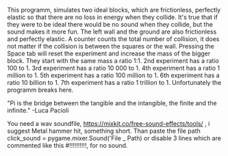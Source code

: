 This programm, simulates two ideal blocks, which are frictionless, perfectly elastic so that there are no loss in energy when they collide.
It's true that if they were to be ideal there would be no sound when they collide, but the sound makes it more fun. 
The left wall and the ground are also frictionless and perfectly elastic.
A counter counts the total number of collision, it does not matter if the collision is between the squares or the wall. 
Pressing the Space tab will reset the experiment and increase the mass of the bigger block.
They start with the same mass a ratio 1:1.
2nd experiment has a ratio 100 to 1.
3rd experiment has a ratio 10 000 to 1.
4th experiment has a ratio 1 million to 1.
5th experiment has a ratio 100 million to 1.
6th experiment has a ratio 10 billion    to 1.
7th experiment has a ratio 1 trillion      to 1.
Unfortunately the programm breaks here. 

"Pi is the bridge between the tangible and the intangible, the finite and the infinite." -Luca Pacioli 

You need a wav soundfile, https://mixkit.co/free-sound-effects/tools/ , i suggest Metal hammer hit, something short. 
Than paste the file path  click_sound = pygame.mixer.Sound('File _ Path) or disable 3 lines which are commented like this  #!!!!!!!!!!, for no sound.
